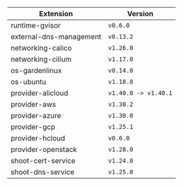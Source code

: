 | Extension      |  Version | 
| ----------- | ----------- |
|runtime-gvisor|```v0.6.0```|
|external-dns-management|```v0.13.2```|
|networking-calico|```v1.26.0```|
|networking-cilium|```v1.17.0```|
|os-gardenlinux|```v0.14.0```|
|os-ubuntu|```v1.18.0```|
|provider-alicloud|```v1.40.0 -> v1.40.1```|
|provider-aws|```v1.38.2```|
|provider-azure|```v1.30.0```|
|provider-gcp|```v1.25.1```|
|provider-hcloud|```v0.6.0```|
|provider-openstack|```v1.28.0```|
|shoot-cert-service|```v1.24.0```|
|shoot-dns-service|```v1.25.0```|
